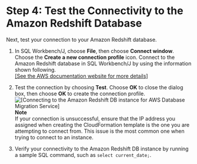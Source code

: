 # Step 4: Test the Connectivity to the Amazon Redshift Database<a name="chap-rdsoracle2redshift.steps.connectredshift"></a>

Next, test your connection to your Amazon Redshift database\.

1. In SQL Workbench/J, choose **File**, then choose **Connect window**\. Choose the **Create a new connection profile** icon\. Connect to the Amazon Redshift database in SQL Workbench/J by using the information shown following\.    
[\[See the AWS documentation website for more details\]](http://docs.aws.amazon.com/dms/latest/sbs/chap-rdsoracle2redshift.steps.connectredshift.html)

1. Test the connection by choosing **Test**\. Choose **OK** to close the dialog box, then choose **OK** to create the connection profile\.  
![\[Connecting to the Amazon Redshift DB instance for AWS Database Migration Service\]](http://docs.aws.amazon.com/dms/latest/sbs/images/sbs-rdsor2redshift10.png)
**Note**  
If your connection is unsuccessful, ensure that the IP address you assigned when creating the CloudFormation template is the one you are attempting to connect from\. This issue is the most common one when trying to connect to an instance\.

1. Verify your connectivity to the Amazon Redshift DB instance by running a sample SQL command, such as `select current_date;`\.